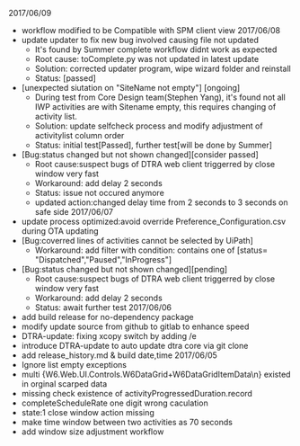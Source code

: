 2017/06/09
- workflow modified to be Compatible with SPM client view
2017/06/08
- update updater to fix new bug involved causing file not updated
    + It's found by Summer complete workflow didnt work as expected
    + Root cause: toComplete.py was not updated in latest update
    + Solution: corrected updater program, wipe wizard folder and reinstall
    + Status: [passed]
- [unexpected siutation on "SiteName not empty"] [ongoing]
    + During test from Core Design team(Stephen Yang), it's found not all IWP activities are with Sitename empty, this requires changing of activity list.
    + Solution: update selfcheck process and modify adjustment of activitylist column order
    + Status: initial test[Passed], further test[will be done by Summer]
- [Bug:status changed but not shown changed][consider passed]
    + Root cause:suspect bugs of DTRA web client triggerred by close window very fast
    + Workaround: add delay 2 seconds
    + Status: issue not occured anymore
    + updated action:changed delay time from 2 seconds to 3 seconds on safe side
2017/06/07
- update process optimized:avoid override Preference_Configuration.csv during OTA updating
- [Bug:coverred lines of activities cannot be selected by UiPath]
    + Workaround: add filter with condition: contains one of [status= "Dispatched","Paused","InProgress"]
- [Bug:status changed but not shown changed][pending]
    + Root cause:suspect bugs of DTRA web client triggerred by close window very fast
    + Workaround: add delay 2 seconds
    + Status: await further test
2017/06/06
- add build release for no-dependency package
- modify update source from github to gitlab to enhance speed
- DTRA-update: fixing xcopy switch by adding /e
- introduce DTRA-update to auto update dtra core via git clone
- add release_history.md & build date,time
2017/06/05
- Ignore list empty exceptions
- multi {W6.Web.UI.Controls.W6DataGrid+W6DataGridItemData\n} existed in orginal scarped data
- missing check existence of activityProgressedDuration.record
- completeScheduleRate one digit wrong caculation
- state:1 close window action missing
- make time window between two activities as 70 seconds
- add window size adjustment workflow